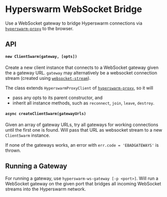 # Hyperswarm WebSocket Bridge

Use a WebSocket gateway to bridge Hyperswarm connections via [`hyperswarm-proxy`](https://github.com/RangerMauve/hyperswarm-proxy) to the browser.

## API

#### `new ClientSwarm(gateway, [opts])`

Create a new client instance that connects to a WebSocket gateway given the a gateway URL. `gateway` may alternatively be a websocket connection stream (created using [`websocket-stream`](https://github.com/maxogden/websocket-stream)).

The class extends `HyperswarmProxyClient` of [`hyperswarm-proxy`](https://github.com/RangerMauve/hyperswarm-proxy), so it will
* pass any opts to its parent constructor, and
* inherit all instance methods, such as `reconnect`, `join`, `leave`, `destroy`.

#### `async createClientSwarm(gatewayUrls)`

Given an array of gateway URLs, try all gateways for working connections until the first one is found. Will pass that URL as websocket stream to a new `ClientSwarm` instance.

If none of the gateways works, an error with `err.code = 'EBADGATEWAYS'` is thrown.

## Running a Gateway

For running a gateway, use `hyperswarm-ws-gateway [-p <port>]`. Will run a WebSocket gateway on the given port that bridges all incoming WebSocket streams into the Hyperswarm network.
